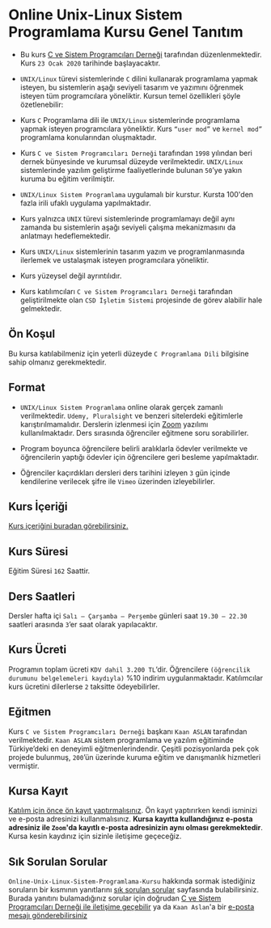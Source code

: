 # Online Unix-Linux Sistem Programlama Kursu Genel Tanıtım

+ Bu kurs [C ve Sistem Programcıları Derneği](http://www.csystem.org/) tarafından düzenlenmektedir. Kurs `23 Ocak 2020` tarihinde başlayacaktır.

+ `UNIX/Linux` türevi sistemlerinde `C` dilini kullanarak programlama yapmak isteyen, bu sistemlerin aşağı seviyeli tasarım ve yazımını öğrenmek isteyen tüm programcılara yöneliktir. Kursun temel özellikleri şöyle özetlenebilir:

+ Kurs `C` Programlama dili ile `UNIX/Linux` sistemlerinde programlama yapmak isteyen programcılara yöneliktir. Kurs `“user mod”` ve `kernel mod”` programlama konularından oluşmaktadır.

+ Kurs `C ve Sistem Programcıları Derneği` tarafından `1998` yılından beri dernek bünyesinde ve kurumsal düzeyde verilmektedir. `UNIX/Linux` sistemlerinde yazılım geliştirme faaliyetlerinde bulunan `50`’ye yakın kuruma bu eğitim verilmiştir.

+ `UNIX/Linux Sistem Programlama` uygulamalı bir kurstur. Kursta 100'den fazla irili ufaklı uygulama yapılmaktadır.

+ Kurs yalnızca `UNIX` türevi sistemlerinde programlamayı değil aynı zamanda bu sistemlerin aşağı seviyeli çalışma mekanizmasını da anlatmayı hedeflemektedir. 

+ Kurs `UNIX/Linux` sistemlerinin tasarım yazım ve programlanmasında ilerlemek ve ustalaşmak isteyen programcılara yöneliktir.

+ Kurs yüzeysel değil ayrıntılıdır. 

+ Kurs katılımcıları `C ve Sistem Programcıları Derneği` tarafından geliştirilmekte olan `CSD İşletim Sistemi` projesinde de görev alabilir hale gelmektedir. 

## Ön Koşul

Bu kursa katılabilmeniz için yeterli düzeyde `C Programlama Dili` bilgisine sahip olmanız gerekmektedir. 

## Format
+ `UNIX/Linux Sistem Programlama` online olarak gerçek zamanlı verilmektedir. `Udemy, Pluralsight` ve benzeri sitelerdeki eğitimlerle karıştırılmamalıdır. Derslerin izlenmesi için [Zoom](https://zoom.us/) yazılımı kullanılmaktadır. Ders sırasında öğrenciler eğitmene soru sorabilirler.

+ Program boyunca öğrencilere belirli aralıklarla ödevler verilmekte ve öğrencilerin yaptığı ödevler için öğrencilere geri besleme yapılmaktadır.

+ Öğrenciler kaçırdıkları dersleri ders tarihini izleyen `3` gün içinde kendilerine verilecek şifre ile `Vimeo` üzerinden izleyebilirler.

## Kurs İçeriği
[Kurs içeriğini buradan görebilirsiniz.](https://github.com/CSD-1993/Online-Unix-Linux-Sistem-Programlama-Kursu/blob/master/kurs_icerigi.md)

## Kurs Süresi

Eğitim Süresi `162` Saattir.

## Ders Saatleri

Dersler hafta içi `Salı – Çarşamba – Perşembe` günleri saat `19.30 – 22.30` saatleri arasında `3`’er saat olarak yapılacaktır.

## Kurs Ücreti
Programın toplam ücreti `KDV dahil 3.200 TL`‘dir. Öğrencilere `(öğrencilik durumunu belgelemeleri kaydıyla)` %10 indirim uygulanmaktadır. Katılımcılar kurs ücretini dilerlerse `2` taksitte ödeyebilirler.

## Eğitmen

Kurs `C ve Sistem Programcıları Derneği` başkanı `Kaan ASLAN` tarafından verilmektedir. `Kaan ASLAN` sistem programlama ve yazılım eğitiminde Türkiye’deki en deneyimli eğitmenlerindendir. Çeşitli pozisyonlarda pek çok projede bulunmuş, `200`’ün üzerinde kuruma eğitim ve danışmanlık hizmetleri vermiştir. 

## Kursa Kayıt
[Katılım için önce ön kayıt yaptırmalısınız](https://zoom.us/meeting/register/v5Qld--oqD0rVJfrvoJARlKBjXL6DywZAQ). Ön kayıt yaptırırken kendi isminizi ve e-posta adresinizi kullanmalısınız. **Kursa kayıtta kullandığınız e-posta adresiniz ile `Zoom`'da kayıtlı e-posta adresinizin aynı olması gerekmektedir**. Kursa kesin kaydınız için sizinle iletişime geçeceğiz.

## Sık Sorulan Sorular
`Online-Unix-Linux-Sistem-Programlama-Kursu` hakkında sormak istediğiniz soruların bir kısmının yanıtlarını [sık sorulan sorular](https://github.com/CSD-1993/Online-Unix-Linux-Sistem-Programlama-Kursu/blob/master/sss.md) sayfasında bulabilirsiniz. Burada yanıtını bulamadığınız sorular için doğrudan [C ve Sistem Programcıları Derneği ile iletişime geçebilir](http://www.csystem.org/) ya da `Kaan Aslan`'a bir [e-posta mesajı gönderebilirsiniz](mailto:aslank@csystem.org)


